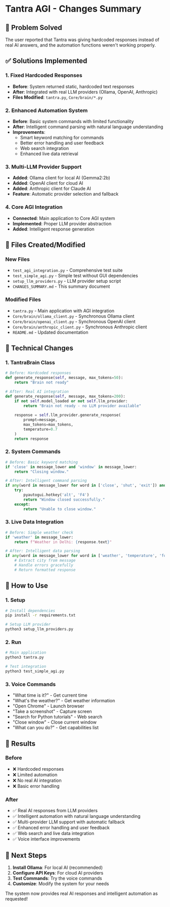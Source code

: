 # Tantra AGI - Changes Summary

## 🎯 Problem Solved
The user reported that Tantra was giving hardcoded responses instead of real AI answers, and the automation functions weren't working properly.

## ✅ Solutions Implemented

### 1. Fixed Hardcoded Responses
- **Before**: System returned static, hardcoded text responses
- **After**: Integrated with real LLM providers (Ollama, OpenAI, Anthropic)
- **Files Modified**: `tantra.py`, `Core/brain/*.py`

### 2. Enhanced Automation System
- **Before**: Basic system commands with limited functionality
- **After**: Intelligent command parsing with natural language understanding
- **Improvements**:
  - Smart keyword matching for commands
  - Better error handling and user feedback
  - Web search integration
  - Enhanced live data retrieval

### 3. Multi-LLM Provider Support
- **Added**: Ollama client for local AI (Gemma2:2b)
- **Added**: OpenAI client for cloud AI
- **Added**: Anthropic client for Claude AI
- **Feature**: Automatic provider selection and fallback

### 4. Core AGI Integration
- **Connected**: Main application to Core AGI system
- **Implemented**: Proper LLM provider abstraction
- **Added**: Intelligent response generation

## 📁 Files Created/Modified

### New Files
- `test_agi_integration.py` - Comprehensive test suite
- `test_simple_agi.py` - Simple test without GUI dependencies
- `setup_llm_providers.py` - LLM provider setup script
- `CHANGES_SUMMARY.md` - This summary document

### Modified Files
- `tantra.py` - Main application with AGI integration
- `Core/brain/ollama_client.py` - Synchronous Ollama client
- `Core/brain/openai_client.py` - Synchronous OpenAI client
- `Core/brain/anthropic_client.py` - Synchronous Anthropic client
- `README.md` - Updated documentation

## 🔧 Technical Changes

### 1. TantraBrain Class
```python
# Before: Hardcoded responses
def generate_response(self, message, max_tokens=50):
    return "Brain not ready"

# After: Real AI integration
def generate_response(self, message, max_tokens=200):
    if not self.model_loaded or not self.llm_provider:
        return "Brain not ready - no LLM provider available"
    
    response = self.llm_provider.generate_response(
        prompt=message,
        max_tokens=max_tokens,
        temperature=0.7
    )
    return response
```

### 2. System Commands
```python
# Before: Basic keyword matching
if 'close' in message_lower and 'window' in message_lower:
    return "Closing window."

# After: Intelligent command parsing
if any(word in message_lower for word in ['close', 'shut', 'exit']) and any(word in message_lower for word in ['window', 'tab', 'app', 'program']):
    try:
        pyautogui.hotkey('alt', 'F4')
        return "Window closed successfully."
    except:
        return "Unable to close window."
```

### 3. Live Data Integration
```python
# Before: Simple weather check
if 'weather' in message_lower:
    return f"Weather in Delhi: {response.text}"

# After: Intelligent data parsing
if any(word in message_lower for word in ['weather', 'temperature', 'forecast', 'rain', 'sunny', 'cloudy']):
    # Extract city from message
    # Handle errors gracefully
    # Return formatted response
```

## 🚀 How to Use

### 1. Setup
```bash
# Install dependencies
pip install -r requirements.txt

# Setup LLM provider
python3 setup_llm_providers.py
```

### 2. Run
```bash
# Main application
python3 tantra.py

# Test integration
python3 test_simple_agi.py
```

### 3. Voice Commands
- "What time is it?" - Get current time
- "What's the weather?" - Get weather information
- "Open Chrome" - Launch browser
- "Take a screenshot" - Capture screen
- "Search for Python tutorials" - Web search
- "Close window" - Close current window
- "What can you do?" - Get capabilities list

## 🎉 Results

### Before
- ❌ Hardcoded responses
- ❌ Limited automation
- ❌ No real AI integration
- ❌ Basic error handling

### After
- ✅ Real AI responses from LLM providers
- ✅ Intelligent automation with natural language understanding
- ✅ Multi-provider LLM support with automatic fallback
- ✅ Enhanced error handling and user feedback
- ✅ Web search and live data integration
- ✅ Voice interface improvements

## 🔮 Next Steps

1. **Install Ollama**: For local AI (recommended)
2. **Configure API Keys**: For cloud AI providers
3. **Test Commands**: Try the voice commands
4. **Customize**: Modify the system for your needs

The system now provides real AI responses and intelligent automation as requested!
